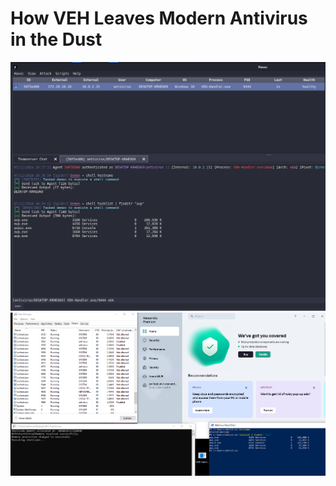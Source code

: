 # How VEH Leaves Modern Antivirus in the Dust

![](https://github.com/ZwNagi/VEH-For-Shellcode/blob/main/veh-havoc.png?raw=true)
![](https://github.com/ZwNagi/VEH-For-Shellcode/blob/main/kaspersky.png?raw=true)
